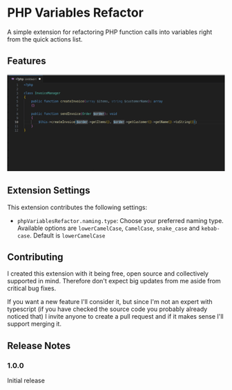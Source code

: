 # PHP Variables Refactor

A simple extension for refactoring PHP function calls into variables right from the quick actions list.

## Features

![Refactors with quick actions. Smart variable name detection.](https://raw.githubusercontent.com/macr1408/PHP-Variables-Refactor/master/images/variables-refactor.gif)

## Extension Settings

This extension contributes the following settings:

- `phpVariablesRefactor.naming.type`: Choose your preferred naming type. Available options are `lowerCamelCase`, `CamelCase`, `snake_case` and `kebab-case`. Default is `lowerCamelCase`

## Contributing

I created this extension with it being free, open source and collectively supported in mind. Therefore don't expect big updates from me aside from critical bug fixes.

If you want a new feature I'll consider it, but since I'm not an expert with typescript (if you have checked the source code you probably already noticed that) I invite anyone to create a pull request and if it makes sense I'll support merging it.

## Release Notes

### 1.0.0

Initial release
